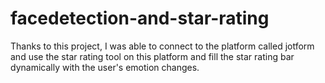 # facedetection-and-star-rating
Thanks to this project, I was able to connect to the platform called jotform and use the star rating tool on this platform and fill the star rating bar dynamically with the user's emotion changes.
